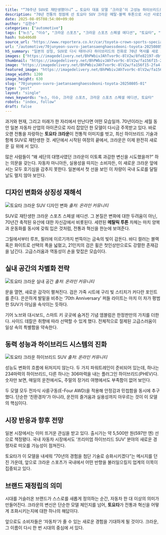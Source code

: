 ```yaml
---
title: "“70주년 SUV로 재탄생했더니” … 토요타 대표 모델 ‘크라운’이 고성능 하이브리드로 완성된 이유"
description: "70년 전통의 정점에 선 토요타 SUV 크라운 메탈·블랙 투톤으로 시선 사로잡아 고성능 하이브리드로 완성도 ‘강조’ ..."
date: 2025-08-05T08:54:00+09:00
author: "김한수"
categories: ["automotive"]
tags: ["뉴스", "이슈", "크라운 스포츠", "크라운 스포츠 스페셜 에디션", "토요타", "하이브리드명가진화", "세대교체SUV트렌드"]
hash: 9ab406d0
source_url: "https://www.reportera.co.kr/car/toyota-crown-sports-special-edition/"
url: "/automotive/70junyeon-suvro-jaetansaenghaessdeoni-toyota-20250805-01/"
h5_summary: "일본의 상징, SUV로 다시 태어나다 하이브리드의 진화로 70년 역사를 새로 쓰다"
images: ["https://imagedelivery.net/BhPWbivJAhTvor9c-8lV2w/8fe82197-dbf0-4096-88c3-2bea08a85300/public", "https://imagedelivery.net/BhPWbivJAhTvor9c-8lV2w/3f8c8cbe-ce49-4d29-27c5-90432521ad00/public", "https://imagedelivery.net/BhPWbivJAhTvor9c-8lV2w/fa156f15-2fa4-4525-e4c4-a6af7f67bb00/public", "https://imagedelivery.net/BhPWbivJAhTvor9c-8lV2w/33708ce7-fd47-40ac-8508-0563caaace00/public"]
thumbnail: "https://imagedelivery.net/BhPWbivJAhTvor9c-8lV2w/fa156f15-2fa4-4525-e4c4-a6af7f67bb00/public"
image: "https://imagedelivery.net/BhPWbivJAhTvor9c-8lV2w/fa156f15-2fa4-4525-e4c4-a6af7f67bb00/public"
featured_image: "https://imagedelivery.net/BhPWbivJAhTvor9c-8lV2w/fa156f15-2fa4-4525-e4c4-a6af7f67bb00/public"
image_width: 1200
image_height: 630
slug: "70junyeon-suvro-jaetansaenghaessdeoni-toyota-20250805-01"
type: "post"
layout: "single"
news_keywords: "뉴스, 이슈, 크라운 스포츠, 크라운 스포츠 스페셜 에디션, 토요타"
robots: "index, follow"
draft: false
---
```


과거와 현재, 그리고 미래가 한 자리에서 만난다면 어떤 모습일까. 70년이라는 세월 동안 일본 자동차 산업의 아이콘으로 자리 잡았던 한 모델이 다시금 주목받고 있다. 바로 오랜 전통을 자랑하는 **토요타 크라운**이 전통적 이미지를 벗고, 최신 하이브리드 기술과 함께 SUV로 재탄생한 것. 세단에서 시작된 여정의 끝에서, 크라운은 이제 완전히 새로운 길 위에 서 있다.  

많은 사람들이 “왜 세단의 대명사였던 크라운이 이토록 과감한 변신을 시도했을까?” 하는 의문을 갖는다. 자동차 마니아든, 실용성을 따지는 소비자든, 이 새로운 크라운 앞에서는 모두 호기심을 감추지 못한다. 일본에서 첫 선을 보인 이 차량이 국내 도로를 달릴 날도 멀지 않아 보인다.  

## 디자인 변화와 상징성 재해석  

![토요타 크라운 SUV 디자인 변화](https://imagedelivery.net/BhPWbivJAhTvor9c-8lV2w/3f8c8cbe-ce49-4d29-27c5-90432521ad00/public)
*출처: 온라인 커뮤니티*


SUV로 재탄생한 크라운 스포츠 스페셜 에디션. 그 본질은 변화에 대한 두려움이 아닌, 70년간 축적된 유산에 대한 자신감에서 비롯된다. 세련된 **메탈릭 투톤** 차체는 마치 양복과 운동화를 동시에 갖춰 입은 것처럼, 전통과 혁신을 한눈에 보여준다.  

그릴에서부터 루프, 필러에 이르기까지 번뜩이는 금속의 빛이 감돈다. 바디 컬러는 블랙 혹은 화이트로 선택의 폭을 넓혔고, 21인치의 검은 휠은 첫인상만으로도 강렬한 존재감을 남긴다. 고급스러움과 역동성이 손을 맞잡은 모습이다.  

## 실내 공간의 차별화 전략  

![토요타 크라운 실내 공간](https://imagedelivery.net/BhPWbivJAhTvor9c-8lV2w/33708ce7-fd47-40ac-8508-0563caaace00/public)
*출처: 온라인 커뮤니티*


문을 열면, 새로운 감각이 펼쳐진다. 검은 가죽 시트에 구리 빛 스티치가 커다란 포인트를 준다. 은은하게 발밑을 비추는 ‘70th Anniversary’ 퍼들 라이트는 마치 이 차가 평범한 SUV가 아님을 속삭이는 듯하다.  

기어 노브와 대시보드, 스마트 키 곳곳에 숨겨진 기념 엠블럼은 한정판만의 가치를 더한다. 사이드 데칼은 취향에 따라 선택할 수 있게 했다. 전체적으로 절제된 고급스러움이 일상 속의 특별함을 약속한다.  

## 동력 성능과 하이브리드 시스템의 진화  

![토요타 크라운 하이브리드 SUV](https://imagedelivery.net/BhPWbivJAhTvor9c-8lV2w/8fe82197-dbf0-4096-88c3-2bea08a85300/public)
*출처: 온라인 커뮤니티*


성능도 변화의 흐름에 뒤처지지 않는다. 두 가지 파워트레인이 준비되어 있는데, 하나는 234마력의 하이브리드, 다른 하나는 306마력을 내는 플러그인 하이브리드(PHEV)다. 숫자만 보면, 매일의 운전에서도, 주말의 장거리 여행에서도 부족함이 없어 보인다.  

두 모델 모두 전자식 사륜구동(E-Four AWD)을 적용해 안정감과 민첩함을 동시에 추구했다. 단순한 ‘친환경차’가 아니라, 운전의 즐거움과 실용성까지 아우르는 것이 이 모델의 핵심이다.  

## 시장 반응과 향후 전망  

일본 시장에서는 이미 뜨거운 관심을 받고 있다. 출시가는 약 5,500만 원(597만 엔) 선으로 책정됐다. 국내 자동차 시장에서도 ‘프리미엄 하이브리드 SUV’ 분야의 새로운 경쟁자로 떠오를 가능성이 점쳐진다.  

토요타가 이 모델을 내세워 “70년의 경험을 첨단 기술로 승화시키겠다”는 메시지를 던진 가운데, 앞으로 크라운 스포츠가 국내에서 어떤 반향을 불러일으킬지 업계의 이목이 집중되고 있다.  

## 브랜드 재정립의 의미  

시대를 거슬러온 브랜드가 스스로를 새롭게 정의하는 순간, 자동차 한 대 이상의 의미가 만들어진다. 크라운의 변신은 단순한 모델 체인지를 넘어, **토요타**가 전통과 혁신을 어떻게 조화시키는지에 대한 하나의 해답이다.  

앞으로도 소비자들은 ‘자동차’가 줄 수 있는 새로운 경험을 기대하게 될 것이다. 크라운, 그 이름이 다시 한 번 시대의 중심에 서 있다.
